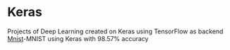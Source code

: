 # Keras
Projects of Deep Learning created on Keras using TensorFlow as backend
[Mnist](https://github.com/Somil112/Keras/blob/master/mnistann.py)-MNIST using Keras with 98.57% accuracy
